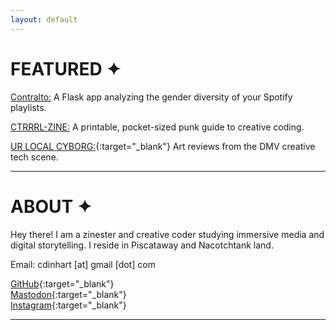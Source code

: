 ```yaml
---
layout: default
---
```


# FEATURED ✦

[Contralto:](/contralto) A Flask app analyzing the gender diversity of your Spotify playlists.   

[CTRRRL-ZINE:](/ctrrrl-zine) A printable, pocket-sized punk guide to creative coding.

[UR LOCAL CYBORG:](https://urlocalcyb.org){:target="_blank"} Art reviews from the DMV creative tech scene.

---

# ABOUT ✦

Hey there! I am a zinester and creative coder studying immersive media and digital storytelling. I reside in Piscataway and Nacotchtank land.

Email: cdinhart [at] gmail [dot] com   

[GitHub](https://github.com/caroldinh){:target="_blank"}  
[Mastodon](https://vis.social/@cyborgforty){:target="_blank"}  
[Instagram](https://instagram.com/url.ocalcyborg){:target="_blank"}  

---

<div id="wcb" class="carbonbadge"></div>
<script src="https://unpkg.com/website-carbon-badges@1.1.3/b.min.js" defer></script><br><br>